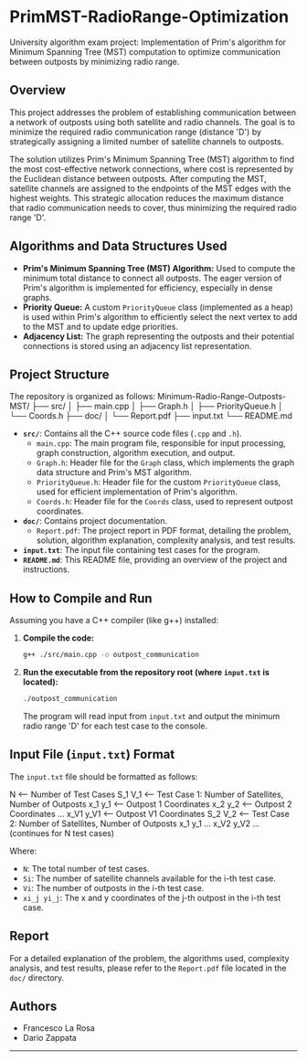 # PrimMST-RadioRange-Optimization

University algorithm exam project: Implementation of Prim's algorithm for Minimum Spanning Tree (MST) computation to optimize communication between outposts by minimizing radio range.

## Overview

This project addresses the problem of establishing communication between a network of outposts using both satellite and radio channels.  The goal is to minimize the required radio communication range (distance 'D') by strategically assigning a limited number of satellite channels to outposts.

The solution utilizes Prim's Minimum Spanning Tree (MST) algorithm to find the most cost-effective network connections, where cost is represented by the Euclidean distance between outposts. After computing the MST, satellite channels are assigned to the endpoints of the MST edges with the highest weights. This strategic allocation reduces the maximum distance that radio communication needs to cover, thus minimizing the required radio range 'D'.

## Algorithms and Data Structures Used

*   **Prim's Minimum Spanning Tree (MST) Algorithm:**  Used to compute the minimum total distance to connect all outposts. The eager version of Prim's algorithm is implemented for efficiency, especially in dense graphs.
*   **Priority Queue:** A custom `PriorityQueue` class (implemented as a heap) is used within Prim's algorithm to efficiently select the next vertex to add to the MST and to update edge priorities.
*   **Adjacency List:** The graph representing the outposts and their potential connections is stored using an adjacency list representation.

## Project Structure

The repository is organized as follows:
Minimum-Radio-Range-Outposts-MST/
├── src/
│ ├── main.cpp
│ ├── Graph.h
│ ├── PriorityQueue.h
│ └── Coords.h
├── doc/
│ └── Report.pdf
├── input.txt
└── README.md

*   **`src/`**: Contains all the C++ source code files (`.cpp` and `.h`).
    *   `main.cpp`:  The main program file, responsible for input processing, graph construction, algorithm execution, and output.
    *   `Graph.h`:  Header file for the `Graph` class, which implements the graph data structure and Prim's MST algorithm.
    *   `PriorityQueue.h`: Header file for the custom `PriorityQueue` class, used for efficient implementation of Prim's algorithm.
    *   `Coords.h`: Header file for the `Coords` class, used to represent outpost coordinates.
*   **`doc/`**: Contains project documentation.
    *   `Report.pdf`: The project report in PDF format, detailing the problem, solution, algorithm explanation, complexity analysis, and test results.
*   **`input.txt`**: The input file containing test cases for the program.
*   **`README.md`**: This README file, providing an overview of the project and instructions.

## How to Compile and Run

Assuming you have a C++ compiler (like g++) installed:
1.  **Compile the code:**
    ```bash
    g++ ./src/main.cpp -o outpost_communication
    ```
2.  **Run the executable from the repository root (where `input.txt` is located):**
    ```bash
    ./outpost_communication
    ```
    The program will read input from `input.txt` and output the minimum radio range 'D' for each test case to the console.

## Input File (`input.txt`) Format

The `input.txt` file should be formatted as follows:

N <-- Number of Test Cases
S_1 V_1 <-- Test Case 1: Number of Satellites, Number of Outposts
x_1 y_1 <-- Outpost 1 Coordinates
x_2 y_2 <-- Outpost 2 Coordinates
...
x_V1 y_V1 <-- Outpost V1 Coordinates
S_2 V_2 <-- Test Case 2: Number of Satellites, Number of Outposts
x_1 y_1
...
x_V2 y_V2
... (continues for N test cases)

Where:

*   `N`:  The total number of test cases.
*   `Si`:  The number of satellite channels available for the i-th test case.
*   `Vi`:  The number of outposts in the i-th test case.
*   `xi_j yi_j`: The x and y coordinates of the j-th outpost in the i-th test case.

## Report

For a detailed explanation of the problem, the algorithms used, complexity analysis, and test results, please refer to the `Report.pdf` file located in the `doc/` directory.

## Authors

*   Francesco La Rosa
*   Dario Zappata
---
